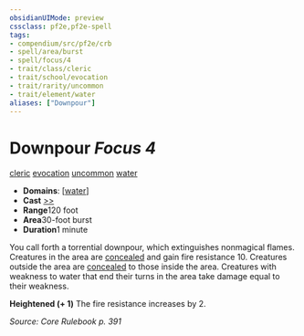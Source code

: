 ```yaml
---
obsidianUIMode: preview
cssclass: pf2e,pf2e-spell
tags:
- compendium/src/pf2e/crb
- spell/area/burst
- spell/focus/4
- trait/class/cleric
- trait/school/evocation
- trait/rarity/uncommon
- trait/element/water
aliases: ["Downpour"]
---
```

# Downpour *Focus 4*   
[cleric](rules/traits/cleric.md)  [evocation](evocation.md)  [uncommon](uncommon.md)  [water](water.md)  

- **Domains**: [[water](../domains.md#Water)]
- **Cast** [>>](chapter-9-playing-the-game.md#Actions "Two-Action") 
- **Range**120 foot
- **Area**30-foot burst
- **Duration**1 minute

You call forth a torrential downpour, which extinguishes nonmagical flames. Creatures in the area are [concealed](conditions.md#Concealed) and gain fire resistance 10. Creatures outside the area are [concealed](conditions.md#Concealed) to those inside the area. Creatures with weakness to water that end their turns in the area take damage equal to their weakness.

**Heightened (+ 1)** The fire resistance increases by 2.

*Source: Core Rulebook p. 391*